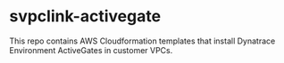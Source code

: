# svpclink-activegate
This repo contains AWS Cloudformation templates that install Dynatrace Environment ActiveGates in customer VPCs.
